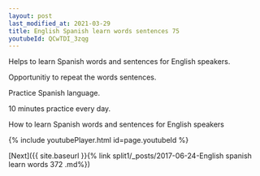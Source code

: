 ```yaml
---
layout: post
last_modified_at: 2021-03-29
title: English Spanish learn words sentences 75 
youtubeId: QCwTDI_3zqg
---
```

 
 
Helps to learn Spanish words and sentences for English speakers.

Opportunitiy to repeat the words sentences. 

Practice Spanish language. 
 
10 minutes practice every day. 
 
How to learn Spanish words and sentences for English speakers 
 
{% include youtubePlayer.html id=page.youtubeId %}
 
 
[Next]({{ site.baseurl }}{% link  split1/_posts/2017-06-24-English spanish learn words 372 .md%})
 
